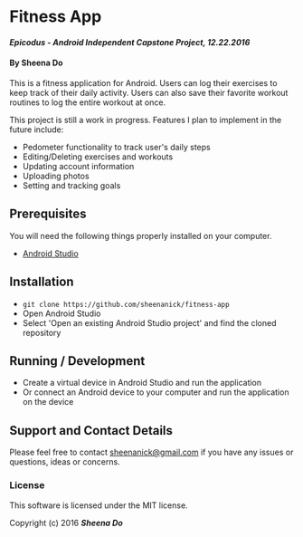# Fitness App

#### _Epicodus - Android Independent Capstone Project, 12.22.2016_

#### By Sheena Do

This is a fitness application for Android. Users can log their exercises to keep track of their daily activity. Users can also save their favorite workout routines to log the entire workout at once.

This project is still a work in progress. Features I plan to implement in the future include:
* Pedometer functionality to track user's daily steps
* Editing/Deleting exercises and workouts
* Updating account information
* Uploading photos
* Setting and tracking goals

## Prerequisites

You will need the following things properly installed on your computer.

* [Android Studio](https://developer.android.com/studio/index.html)

## Installation

* `git clone https://github.com/sheenanick/fitness-app`
* Open Android Studio
* Select 'Open an existing Android Studio project' and find the cloned repository

## Running / Development

* Create a virtual device in Android Studio and run the application
* Or connect an Android device to your computer and run the application on the device

## Support and Contact Details

Please feel free to contact sheenanick@gmail.com if you have any issues or questions, ideas or concerns.

### License

This software is licensed under the MIT license.

Copyright (c) 2016 **_Sheena Do_**
